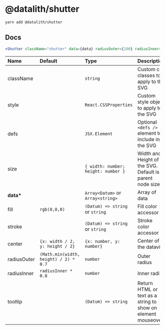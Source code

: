 # @datalith/shutter

```sh
yarn add @datalith/shutter
```

## Docs

```jsx
<Shutter className="shutter" data={data} radiusOuter={100} radiusInner={80} />
```

| Name          | Default                               | Type                                | Description                                                  |
| :------------ | :------------------------------------ | :---------------------------------- | :----------------------------------------------------------- |
| className     |                                       | `string`                            | Custom css classes to apply to the SVG                       |
| style         |                                       | `React.CSSProperties`               | Custom style object to apply to the SVG                      |
| defs          |                                       | `JSX.Element`                       | Optional `<defs />` element to include in the SVG            |
| size          |                                       | `{ width: number; height: number }` | Width and Height of the SVG. Default is parent node size.    |
| <b>data\*</b> |                                       | `Array<Datum>` or `Array<string>`   | Array of data                                                |
| fill          | `rgb(0,0,0)`                          | `(Datum) => string` or `string`     | Fill color accessor                                          |
| stroke        |                                       | `(Datum) => string` or `string`     | Stroke color accessor                                        |
| center        | `{x: width / 2, y: height / 2}`       | `{x: number, y: number}`            | Center of the dataviz                                        |
| radiusOuter   | `(Math.min(width, height) / 2) * 0.7` | `number`                            | Outer radius                                                 |
| radiusInner   | `radiusInner * 0.8`                   | `number`                            | Inner radius                                                 |
| tooltip       |                                       | `(Datum) => string`                 | Return HTML or text as a string to show on element mouseover |
